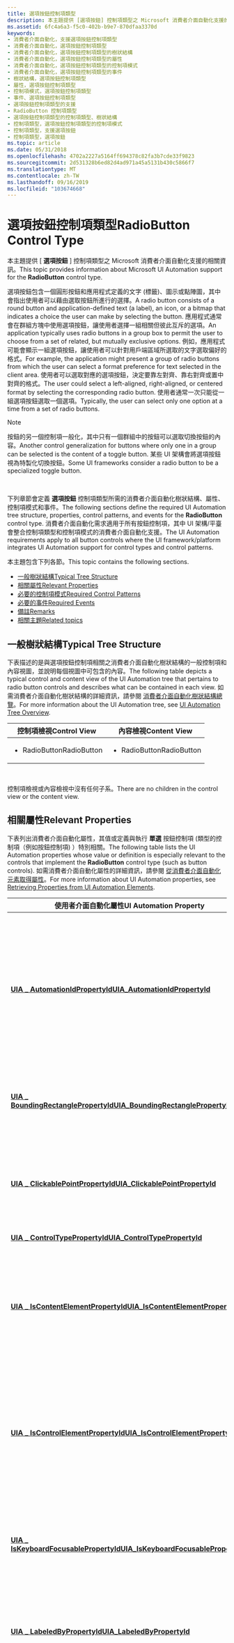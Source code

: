 ```yaml
---
title: 選項按鈕控制項類型
description: 本主題提供 [選項按鈕] 控制項類型之 Microsoft 消費者介面自動化支援的相關資訊。
ms.assetid: 6fc4a6a3-f5c0-402b-b9e7-870dfaa3370d
keywords:
- 消費者介面自動化，支援選項按鈕控制項類型
- 消費者介面自動化，選項按鈕控制項類型
- 消費者介面自動化，選項按鈕控制項類型的樹狀結構
- 消費者介面自動化，選項按鈕控制項類型的屬性
- 消費者介面自動化，選項按鈕控制項類型的控制項模式
- 消費者介面自動化，選項按鈕控制項類型的事件
- 樹狀結構，選項按鈕控制項類型
- 屬性，選項按鈕控制項類型
- 控制項模式，選項按鈕控制項類型
- 事件、選項按鈕控制項類型
- 選項按鈕控制項類型的支援
- RadioButton 控制項類型
- 選項按鈕控制項類型的控制項類型、樹狀結構
- 控制項類型，選項按鈕控制項類型的控制項模式
- 控制項類型，支援選項按鈕
- 控制項類型，選項按鈕
ms.topic: article
ms.date: 05/31/2018
ms.openlocfilehash: 4702a2227a5164ff694378c82fa3b7cde33f9823
ms.sourcegitcommit: 2d531328b6ed82d4ad971a45a5131b430c5866f7
ms.translationtype: MT
ms.contentlocale: zh-TW
ms.lasthandoff: 09/16/2019
ms.locfileid: "103674668"
---
```

# <a name="radiobutton-control-type"></a><span data-ttu-id="a0f8b-119">選項按鈕控制項類型</span><span class="sxs-lookup"><span data-stu-id="a0f8b-119">RadioButton Control Type</span></span>

<span data-ttu-id="a0f8b-120">本主題提供 [ **選項按鈕** ] 控制項類型之 Microsoft 消費者介面自動化支援的相關資訊。</span><span class="sxs-lookup"><span data-stu-id="a0f8b-120">This topic provides information about Microsoft UI Automation support for the **RadioButton** control type.</span></span>

<span data-ttu-id="a0f8b-121">選項按鈕包含一個圓形按鈕和應用程式定義的文字 (標籤)、圖示或點陣圖，其中會指出使用者可以藉由選取按鈕所進行的選擇。</span><span class="sxs-lookup"><span data-stu-id="a0f8b-121">A radio button consists of a round button and application-defined text (a label), an icon, or a bitmap that indicates a choice the user can make by selecting the button.</span></span> <span data-ttu-id="a0f8b-122">應用程式通常會在群組方塊中使用選項按鈕，讓使用者選擇一組相關但彼此互斥的選項。</span><span class="sxs-lookup"><span data-stu-id="a0f8b-122">An application typically uses radio buttons in a group box to permit the user to choose from a set of related, but mutually exclusive options.</span></span> <span data-ttu-id="a0f8b-123">例如，應用程式可能會顯示一組選項按鈕，讓使用者可以針對用戶端區域所選取的文字選取偏好的格式。</span><span class="sxs-lookup"><span data-stu-id="a0f8b-123">For example, the application might present a group of radio buttons from which the user can select a format preference for text selected in the client area.</span></span> <span data-ttu-id="a0f8b-124">使用者可以選取對應的選項按鈕，決定要靠左對齊、靠右對齊或置中對齊的格式。</span><span class="sxs-lookup"><span data-stu-id="a0f8b-124">The user could select a left-aligned, right-aligned, or centered format by selecting the corresponding radio button.</span></span> <span data-ttu-id="a0f8b-125">使用者通常一次只能從一組選項按鈕選取一個選項。</span><span class="sxs-lookup"><span data-stu-id="a0f8b-125">Typically, the user can select only one option at a time from a set of radio buttons.</span></span>

> [!Note]  
> <span data-ttu-id="a0f8b-126">按鈕的另一個控制項一般化，其中只有一個群組中的按鈕可以選取切換按鈕的內容。</span><span class="sxs-lookup"><span data-stu-id="a0f8b-126">Another control generalization for buttons where only one in a group can be selected is the content of a toggle button.</span></span> <span data-ttu-id="a0f8b-127">某些 UI 架構會將選項按鈕視為特製化切換按鈕。</span><span class="sxs-lookup"><span data-stu-id="a0f8b-127">Some UI frameworks consider a radio button to be a specialized toggle button.</span></span>

 

<span data-ttu-id="a0f8b-128">下列章節會定義 **選項按鈕** 控制項類型所需的消費者介面自動化樹狀結構、屬性、控制項模式和事件。</span><span class="sxs-lookup"><span data-stu-id="a0f8b-128">The following sections define the required UI Automation tree structure, properties, control patterns, and events for the **RadioButton** control type.</span></span> <span data-ttu-id="a0f8b-129">消費者介面自動化需求適用于所有按鈕控制項，其中 UI 架構/平臺會整合控制項類型和控制項模式的消費者介面自動化支援。</span><span class="sxs-lookup"><span data-stu-id="a0f8b-129">The UI Automation requirements apply to all button controls where the UI framework/platform integrates UI Automation support for control types and control patterns.</span></span>

<span data-ttu-id="a0f8b-130">本主題包含下列各節。</span><span class="sxs-lookup"><span data-stu-id="a0f8b-130">This topic contains the following sections.</span></span>

-   [<span data-ttu-id="a0f8b-131">一般樹狀結構</span><span class="sxs-lookup"><span data-stu-id="a0f8b-131">Typical Tree Structure</span></span>](#typical-tree-structure)
-   [<span data-ttu-id="a0f8b-132">相關屬性</span><span class="sxs-lookup"><span data-stu-id="a0f8b-132">Relevant Properties</span></span>](#relevant-properties)
-   [<span data-ttu-id="a0f8b-133">必要的控制項模式</span><span class="sxs-lookup"><span data-stu-id="a0f8b-133">Required Control Patterns</span></span>](#required-control-patterns)
-   [<span data-ttu-id="a0f8b-134">必要的事件</span><span class="sxs-lookup"><span data-stu-id="a0f8b-134">Required Events</span></span>](#required-events)
-   [<span data-ttu-id="a0f8b-135">備註</span><span class="sxs-lookup"><span data-stu-id="a0f8b-135">Remarks</span></span>](#remarks)
-   [<span data-ttu-id="a0f8b-136">相關主題</span><span class="sxs-lookup"><span data-stu-id="a0f8b-136">Related topics</span></span>](#related-topics)

## <a name="typical-tree-structure"></a><span data-ttu-id="a0f8b-137">一般樹狀結構</span><span class="sxs-lookup"><span data-stu-id="a0f8b-137">Typical Tree Structure</span></span>

<span data-ttu-id="a0f8b-138">下表描述的是與選項按鈕控制項相關之消費者介面自動化樹狀結構的一般控制項和內容視圖，並說明每個視圖中可包含的內容。</span><span class="sxs-lookup"><span data-stu-id="a0f8b-138">The following table depicts a typical control and content view of the UI Automation tree that pertains to radio button controls and describes what can be contained in each view.</span></span> <span data-ttu-id="a0f8b-139">如需消費者介面自動化樹狀結構的詳細資訊，請參閱 [消費者介面自動化樹狀結構總覽](uiauto-treeoverview.md)。</span><span class="sxs-lookup"><span data-stu-id="a0f8b-139">For more information about the UI Automation tree, see [UI Automation Tree Overview](uiauto-treeoverview.md).</span></span>



<table>
<colgroup>
<col style="width: 50%" />
<col style="width: 50%" />
</colgroup>
<thead>
<tr class="header">
<th><span data-ttu-id="a0f8b-140">控制項檢視</span><span class="sxs-lookup"><span data-stu-id="a0f8b-140">Control View</span></span></th>
<th><span data-ttu-id="a0f8b-141">內容檢視</span><span class="sxs-lookup"><span data-stu-id="a0f8b-141">Content View</span></span></th>
</tr>
</thead>
<tbody>
<tr class="odd">
<td><ul>
<li><span data-ttu-id="a0f8b-142">RadioButton</span><span class="sxs-lookup"><span data-stu-id="a0f8b-142">RadioButton</span></span></li>
</ul></td>
<td><ul>
<li><span data-ttu-id="a0f8b-143">RadioButton</span><span class="sxs-lookup"><span data-stu-id="a0f8b-143">RadioButton</span></span></li>
</ul></td>
</tr>
</tbody>
</table>



 

<span data-ttu-id="a0f8b-144">控制項檢視或內容檢視中沒有任何子系。</span><span class="sxs-lookup"><span data-stu-id="a0f8b-144">There are no children in the control view or the content view.</span></span>

## <a name="relevant-properties"></a><span data-ttu-id="a0f8b-145">相關屬性</span><span class="sxs-lookup"><span data-stu-id="a0f8b-145">Relevant Properties</span></span>

<span data-ttu-id="a0f8b-146">下表列出消費者介面自動化屬性，其值或定義與執行 **單選** 按鈕控制項 (類型的控制項（例如按鈕控制項) ）特別相關。</span><span class="sxs-lookup"><span data-stu-id="a0f8b-146">The following table lists the UI Automation properties whose value or definition is especially relevant to the controls that implement the **RadioButton** control type (such as button controls).</span></span> <span data-ttu-id="a0f8b-147">如需消費者介面自動化屬性的詳細資訊，請參閱 [從消費者介面自動化元素取得屬性](uiauto-propertiesforclients.md)。</span><span class="sxs-lookup"><span data-stu-id="a0f8b-147">For more information about UI Automation properties, see [Retrieving Properties from UI Automation Elements](uiauto-propertiesforclients.md).</span></span>



| <span data-ttu-id="a0f8b-148">使用者介面自動化屬性</span><span class="sxs-lookup"><span data-stu-id="a0f8b-148">UI Automation Property</span></span>                                                                                              | <span data-ttu-id="a0f8b-149">值</span><span class="sxs-lookup"><span data-stu-id="a0f8b-149">Value</span></span>           | <span data-ttu-id="a0f8b-150">注意</span><span class="sxs-lookup"><span data-stu-id="a0f8b-150">Notes</span></span>                                                                                                                                         |
|---------------------------------------------------------------------------------------------------------------------|-----------------|-----------------------------------------------------------------------------------------------------------------------------------------------|
| [<span data-ttu-id="a0f8b-151">**UIA \_ AutomationIdPropertyId**</span><span class="sxs-lookup"><span data-stu-id="a0f8b-151">**UIA\_AutomationIdPropertyId**</span></span>](uiauto-automation-element-propids.md)                 | <span data-ttu-id="a0f8b-152">請參閱備註。</span><span class="sxs-lookup"><span data-stu-id="a0f8b-152">See notes.</span></span>      | <span data-ttu-id="a0f8b-153">這個屬性的值在消費者介面自動化樹狀結構的原始視圖中的所有對等元素之間必須是唯一的。</span><span class="sxs-lookup"><span data-stu-id="a0f8b-153">The value of this property must be unique among all peer elements in the raw view of the UI Automation tree.</span></span>                                  |
| [<span data-ttu-id="a0f8b-154">**UIA \_ BoundingRectanglePropertyId**</span><span class="sxs-lookup"><span data-stu-id="a0f8b-154">**UIA\_BoundingRectanglePropertyId**</span></span>](uiauto-automation-element-propids.md)       | <span data-ttu-id="a0f8b-155">請參閱備註。</span><span class="sxs-lookup"><span data-stu-id="a0f8b-155">See notes.</span></span>      | <span data-ttu-id="a0f8b-156">包含整個控制項的最外層矩形。</span><span class="sxs-lookup"><span data-stu-id="a0f8b-156">The outermost rectangle that contains the whole control.</span></span>                                                                                      |
| [<span data-ttu-id="a0f8b-157">**UIA \_ ClickablePointPropertyId**</span><span class="sxs-lookup"><span data-stu-id="a0f8b-157">**UIA\_ClickablePointPropertyId**</span></span>](uiauto-automation-element-propids.md)             | <span data-ttu-id="a0f8b-158">請參閱備註。</span><span class="sxs-lookup"><span data-stu-id="a0f8b-158">See notes.</span></span>      | <span data-ttu-id="a0f8b-159">可點按的點必須在按下時，選取選項按鈕。</span><span class="sxs-lookup"><span data-stu-id="a0f8b-159">The clickable point must be a point that, when clicked, selects the radio button.</span></span>                                                             |
| [<span data-ttu-id="a0f8b-160">**UIA \_ ControlTypePropertyId**</span><span class="sxs-lookup"><span data-stu-id="a0f8b-160">**UIA\_ControlTypePropertyId**</span></span>](uiauto-automation-element-propids.md)                   | <span data-ttu-id="a0f8b-161">**RadioButton**</span><span class="sxs-lookup"><span data-stu-id="a0f8b-161">**RadioButton**</span></span> |                                                                                                                                               |
| [<span data-ttu-id="a0f8b-162">**UIA \_ IsContentElementPropertyId**</span><span class="sxs-lookup"><span data-stu-id="a0f8b-162">**UIA\_IsContentElementPropertyId**</span></span>](uiauto-automation-element-propids.md)         | <span data-ttu-id="a0f8b-163">true</span><span class="sxs-lookup"><span data-stu-id="a0f8b-163">TRUE</span></span>            | <span data-ttu-id="a0f8b-164">選項按鈕控制項一律包含在消費者介面自動化樹狀結構的內容視圖中。</span><span class="sxs-lookup"><span data-stu-id="a0f8b-164">The radio button control is always included in the content view of the UI Automation tree.</span></span>                                                    |
| [<span data-ttu-id="a0f8b-165">**UIA \_ IsControlElementPropertyId**</span><span class="sxs-lookup"><span data-stu-id="a0f8b-165">**UIA\_IsControlElementPropertyId**</span></span>](uiauto-automation-element-propids.md)         | <span data-ttu-id="a0f8b-166">true</span><span class="sxs-lookup"><span data-stu-id="a0f8b-166">TRUE</span></span>            | <span data-ttu-id="a0f8b-167">選項按鈕控制項一律包含在消費者介面自動化樹狀結構的控制項視圖中。</span><span class="sxs-lookup"><span data-stu-id="a0f8b-167">The radio button control is always included in the control view of the UI Automation tree.</span></span>                                                    |
| [<span data-ttu-id="a0f8b-168">**UIA \_ IsKeyboardFocusablePropertyId**</span><span class="sxs-lookup"><span data-stu-id="a0f8b-168">**UIA\_IsKeyboardFocusablePropertyId**</span></span>](uiauto-automation-element-propids.md)   | <span data-ttu-id="a0f8b-169">請參閱備註。</span><span class="sxs-lookup"><span data-stu-id="a0f8b-169">See notes.</span></span>      | <span data-ttu-id="a0f8b-170">如果控制項可接收鍵盤焦點，就必定支援此屬性。</span><span class="sxs-lookup"><span data-stu-id="a0f8b-170">If the control can receive keyboard focus, it must support this property.</span></span>                                                                     |
| [<span data-ttu-id="a0f8b-171">**UIA \_ LabeledByPropertyId**</span><span class="sxs-lookup"><span data-stu-id="a0f8b-171">**UIA\_LabeledByPropertyId**</span></span>](uiauto-automation-element-propids.md)                       | <span data-ttu-id="a0f8b-172">NULL</span><span class="sxs-lookup"><span data-stu-id="a0f8b-172">NULL</span></span>            | <span data-ttu-id="a0f8b-173">選項按鈕控制項的內容會自行標示。</span><span class="sxs-lookup"><span data-stu-id="a0f8b-173">Radio button controls are self-labeled by their contents.</span></span>                                                                                     |
| [<span data-ttu-id="a0f8b-174">**UIA \_ LocalizedControlTypePropertyId**</span><span class="sxs-lookup"><span data-stu-id="a0f8b-174">**UIA\_LocalizedControlTypePropertyId**</span></span>](uiauto-automation-element-propids.md) | <span data-ttu-id="a0f8b-175">請參閱備註。</span><span class="sxs-lookup"><span data-stu-id="a0f8b-175">See notes.</span></span>      | <span data-ttu-id="a0f8b-176">對應至 **選項按鈕** 控制項類型的當地語系化字串。</span><span class="sxs-lookup"><span data-stu-id="a0f8b-176">Localized string corresponding to the **RadioButton** control type.</span></span> <span data-ttu-id="a0f8b-177">預設值為 en-us 或英文 (美國) 的「選項按鈕」。</span><span class="sxs-lookup"><span data-stu-id="a0f8b-177">The default value is "radio button" for en-US or English (United States).</span></span> |
| [<span data-ttu-id="a0f8b-178">**UIA \_ NamePropertyId**</span><span class="sxs-lookup"><span data-stu-id="a0f8b-178">**UIA\_NamePropertyId**</span></span>](uiauto-automation-element-propids.md)                                 | <span data-ttu-id="a0f8b-179">請參閱備註。</span><span class="sxs-lookup"><span data-stu-id="a0f8b-179">See notes.</span></span>      | <span data-ttu-id="a0f8b-180">選項按鈕控制項的名稱是在維持選取狀態的按鈕旁邊顯示的文字。</span><span class="sxs-lookup"><span data-stu-id="a0f8b-180">The name of the radio button control is the text that is displayed beside the button that maintains the selection state.</span></span>                      |



 

## <a name="required-control-patterns"></a><span data-ttu-id="a0f8b-181">必要的控制項模式</span><span class="sxs-lookup"><span data-stu-id="a0f8b-181">Required Control Patterns</span></span>

<span data-ttu-id="a0f8b-182">下表列出所有選項按鈕控制項都必須支援的消費者介面自動化控制項模式。</span><span class="sxs-lookup"><span data-stu-id="a0f8b-182">The following table lists the UI Automation control patterns required to be supported by all radio button controls.</span></span> <span data-ttu-id="a0f8b-183">如需控制項模式的詳細資訊，請參閱 [UI Automation Control Patterns Overview](uiauto-controlpatternsoverview.md)。</span><span class="sxs-lookup"><span data-stu-id="a0f8b-183">For more information on control patterns, see [UI Automation Control Patterns Overview](uiauto-controlpatternsoverview.md).</span></span>



| <span data-ttu-id="a0f8b-184">控制項模式/模式屬性</span><span class="sxs-lookup"><span data-stu-id="a0f8b-184">Control Pattern/Pattern Property</span></span>                                               | <span data-ttu-id="a0f8b-185">支援/值</span><span class="sxs-lookup"><span data-stu-id="a0f8b-185">Support/Value</span></span> | <span data-ttu-id="a0f8b-186">備註</span><span class="sxs-lookup"><span data-stu-id="a0f8b-186">Notes</span></span>                                                                                                                                                                                                                                                                                                                                                                                                             |
|--------------------------------------------------------------------------------|---------------|-------------------------------------------------------------------------------------------------------------------------------------------------------------------------------------------------------------------------------------------------------------------------------------------------------------------------------------------------------------------------------------------------------------------|
| [<span data-ttu-id="a0f8b-187">**ISelectionItemProvider**</span><span class="sxs-lookup"><span data-stu-id="a0f8b-187">**ISelectionItemProvider**</span></span>](/windows/desktop/api/UIAutomationCore/nn-uiautomationcore-iselectionitemprovider)                | <span data-ttu-id="a0f8b-188">必要</span><span class="sxs-lookup"><span data-stu-id="a0f8b-188">Required</span></span>      | <span data-ttu-id="a0f8b-189">所有的選項按鈕控制項都必須支援 [SelectionItem](uiauto-implementingselectionitem.md) 控制項模式，才能讓自己選取。</span><span class="sxs-lookup"><span data-stu-id="a0f8b-189">All radio button controls must support the [SelectionItem](uiauto-implementingselectionitem.md) control pattern to enable themselves to be selected.</span></span>                                                                                                                                                                                                                                                             |
| [<span data-ttu-id="a0f8b-190">**SelectionContainer**</span><span class="sxs-lookup"><span data-stu-id="a0f8b-190">**SelectionContainer**</span></span>](/windows/desktop/api/UIAutomationCore/nf-uiautomationcore-iselectionitemprovider-get_selectioncontainer) | <span data-ttu-id="a0f8b-191">請參閱備註。</span><span class="sxs-lookup"><span data-stu-id="a0f8b-191">See notes.</span></span>    | <span data-ttu-id="a0f8b-192">[**SelectionContainer**](/windows/desktop/api/UIAutomationCore/nf-uiautomationcore-iselectionitemprovider-get_selectioncontainer)屬性必須一律完成，讓消費者介面自動化用戶端可以判斷特定內容中的其他選項按鈕彼此之間的關聯。</span><span class="sxs-lookup"><span data-stu-id="a0f8b-192">The [**SelectionContainer**](/windows/desktop/api/UIAutomationCore/nf-uiautomationcore-iselectionitemprovider-get_selectioncontainer) property must always be completed so that a UI Automation client can determine what other radio buttons within a specific context relate to one another.</span></span> <span data-ttu-id="a0f8b-193">針對 Microsoft Win32 版本的選項按鈕，不支援這個屬性，因為無法從該舊版 framework 取得這項資訊。</span><span class="sxs-lookup"><span data-stu-id="a0f8b-193">For the Microsoft Win32 version of the radio button, this property is not supported because it is not possible to obtain this information from that legacy framework.</span></span> |
| [<span data-ttu-id="a0f8b-194">**IToggleProvider**</span><span class="sxs-lookup"><span data-stu-id="a0f8b-194">**IToggleProvider**</span></span>](/windows/desktop/api/UIAutomationCore/nn-uiautomationcore-itoggleprovider)                              | <span data-ttu-id="a0f8b-195">永不</span><span class="sxs-lookup"><span data-stu-id="a0f8b-195">Never</span></span>         | <span data-ttu-id="a0f8b-196">選項按鈕一旦設定就無法循環其狀態。</span><span class="sxs-lookup"><span data-stu-id="a0f8b-196">The radio button cannot cycle through its state once it has been set.</span></span> <span data-ttu-id="a0f8b-197">選項按鈕上永遠不支援 [切換](uiauto-implementingtoggle.md) 控制項模式。</span><span class="sxs-lookup"><span data-stu-id="a0f8b-197">The [Toggle](uiauto-implementingtoggle.md) control pattern must never be supported on a radio button.</span></span>                                                                                                                                                                                                                                      |



 

## <a name="required-events"></a><span data-ttu-id="a0f8b-198">必要的事件</span><span class="sxs-lookup"><span data-stu-id="a0f8b-198">Required Events</span></span>

<span data-ttu-id="a0f8b-199">下表列出按鈕控制項必須支援的消費者介面自動化事件。</span><span class="sxs-lookup"><span data-stu-id="a0f8b-199">The following table lists the UI Automation events that button controls are required to support.</span></span> <span data-ttu-id="a0f8b-200">如需 [UI Automation Events Overview](uiauto-eventsoverview.md)事件的詳細資訊，請參閱</span><span class="sxs-lookup"><span data-stu-id="a0f8b-200">For more information on events, see [UI Automation Events Overview](uiauto-eventsoverview.md).</span></span>



| <span data-ttu-id="a0f8b-201">消費者介面自動化事件</span><span class="sxs-lookup"><span data-stu-id="a0f8b-201">UI Automation Event</span></span>                                                                                                                     | <span data-ttu-id="a0f8b-202">備註</span><span class="sxs-lookup"><span data-stu-id="a0f8b-202">Notes</span></span>                                                                                                                          |
|-----------------------------------------------------------------------------------------------------------------------------------------|--------------------------------------------------------------------------------------------------------------------------------|
| [<span data-ttu-id="a0f8b-203">**UIA \_ AutomationFocusChangedEventId**</span><span class="sxs-lookup"><span data-stu-id="a0f8b-203">**UIA\_AutomationFocusChangedEventId**</span></span>](uiauto-event-ids.md)                                        |                                                                                                                                |
| <span data-ttu-id="a0f8b-204">[**UIA \_BoundingRectanglePropertyId**](uiauto-automation-element-propids.md) 屬性變更事件。</span><span class="sxs-lookup"><span data-stu-id="a0f8b-204">[**UIA\_BoundingRectanglePropertyId**](uiauto-automation-element-propids.md) property-changed event.</span></span>   |                                                                                                                                |
| <span data-ttu-id="a0f8b-205">[**UIA \_IsEnabledPropertyId**](uiauto-automation-element-propids.md) 屬性變更事件。</span><span class="sxs-lookup"><span data-stu-id="a0f8b-205">[**UIA\_IsEnabledPropertyId**](uiauto-automation-element-propids.md) property-changed event.</span></span>                   | <span data-ttu-id="a0f8b-206">如果控制項支援 [**IsEnabled**](uiauto-automation-element-propids.md) 屬性，就必須支援這個事件。</span><span class="sxs-lookup"><span data-stu-id="a0f8b-206">If the control supports the [**IsEnabled**](uiauto-automation-element-propids.md) property, it must support this event.</span></span>       |
| <span data-ttu-id="a0f8b-207">[**UIA \_IsOffscreenPropertyId**](uiauto-automation-element-propids.md) 屬性變更事件。</span><span class="sxs-lookup"><span data-stu-id="a0f8b-207">[**UIA\_IsOffscreenPropertyId**](uiauto-automation-element-propids.md) property-changed event.</span></span>               | <span data-ttu-id="a0f8b-208">如果控制項支援 [**IsOffscreen**](uiauto-automation-element-propids.md) 屬性，就必須支援這個事件。</span><span class="sxs-lookup"><span data-stu-id="a0f8b-208">If the control supports the [**IsOffscreen**](uiauto-automation-element-propids.md) property, it must support this event.</span></span>     |
| [<span data-ttu-id="a0f8b-209">**UIA \_ SelectionItem \_ ElementRemovedFromSelectionEventId**</span><span class="sxs-lookup"><span data-stu-id="a0f8b-209">**UIA\_SelectionItem\_ElementRemovedFromSelectionEventId**</span></span>](uiauto-event-ids.md) | <span data-ttu-id="a0f8b-210">如果控制項支援 [SelectionItem](uiauto-implementingselectionitem.md) 控制項模式，就必須支援這個事件。</span><span class="sxs-lookup"><span data-stu-id="a0f8b-210">If the control supports the [SelectionItem](uiauto-implementingselectionitem.md) control pattern, it must support this event.</span></span> |
| [<span data-ttu-id="a0f8b-211">**UIA \_ SelectionItem \_ ElementSelectedEventId**</span><span class="sxs-lookup"><span data-stu-id="a0f8b-211">**UIA\_SelectionItem\_ElementSelectedEventId**</span></span>](uiauto-event-ids.md)                         | <span data-ttu-id="a0f8b-212">如果控制項支援 [SelectionItem](uiauto-implementingselectionitem.md) 控制項模式，就必須支援這個事件。</span><span class="sxs-lookup"><span data-stu-id="a0f8b-212">If the control supports the [SelectionItem](uiauto-implementingselectionitem.md) control pattern, it must support this event.</span></span> |
| [<span data-ttu-id="a0f8b-213">**UIA \_ StructureChangedEventId**</span><span class="sxs-lookup"><span data-stu-id="a0f8b-213">**UIA\_StructureChangedEventId**</span></span>](uiauto-event-ids.md)                                                    |                                                                                                                                |



 

## <a name="remarks"></a><span data-ttu-id="a0f8b-214">備註</span><span class="sxs-lookup"><span data-stu-id="a0f8b-214">Remarks</span></span>

<span data-ttu-id="a0f8b-215">選項按鈕表示一組對等選項按鈕之間的單一可選取選項。</span><span class="sxs-lookup"><span data-stu-id="a0f8b-215">A radio button represents a single selectable option among a group of peer radio buttons.</span></span> <span data-ttu-id="a0f8b-216">在理想的情況下，選項按鈕應該有一個說明對等選項按鈕界限的群組元素。</span><span class="sxs-lookup"><span data-stu-id="a0f8b-216">Ideally, radio buttons should have a grouping element that clarifies the boundaries of the peer radio buttons.</span></span> <span data-ttu-id="a0f8b-217">不過，通常 UI 元素結構會隱含界限。</span><span class="sxs-lookup"><span data-stu-id="a0f8b-217">Often, however, the boundary is implied by the UI element structure.</span></span> <span data-ttu-id="a0f8b-218">例如，功能表可能包含一組連續的選項按鈕，而不是功能表項目，或是一組出現在群組標籤之後，但可採取動作的元素（例如按鈕）之前的選項按鈕。</span><span class="sxs-lookup"><span data-stu-id="a0f8b-218">For example, a menu might contain a set of consecutive radio buttons instead of menu items, or a set of radio buttons that occur after a group label, but before an actionable element such as button.</span></span>

## <a name="related-topics"></a><span data-ttu-id="a0f8b-219">相關主題</span><span class="sxs-lookup"><span data-stu-id="a0f8b-219">Related topics</span></span>

<dl> <dt>

<span data-ttu-id="a0f8b-220">**概念**</span><span class="sxs-lookup"><span data-stu-id="a0f8b-220">**Conceptual**</span></span>
</dt> <dt>

[<span data-ttu-id="a0f8b-221">UI 自動化控制項類型概觀</span><span class="sxs-lookup"><span data-stu-id="a0f8b-221">UI Automation Control Types Overview</span></span>](uiauto-controltypesoverview.md)
</dt> <dt>

[<span data-ttu-id="a0f8b-222">UI 自動化概觀</span><span class="sxs-lookup"><span data-stu-id="a0f8b-222">UI Automation Overview</span></span>](uiauto-uiautomationoverview.md)
</dt> </dl>

 

 





